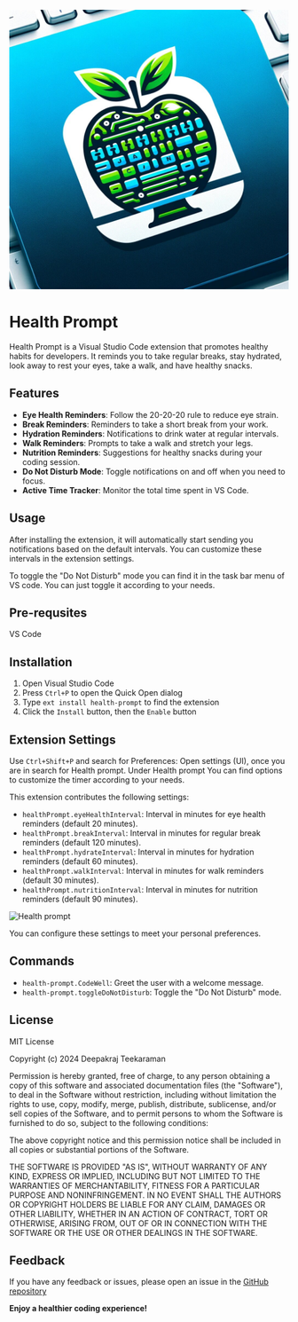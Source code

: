 ![Health Prompt Logo](images/Health-prompt.jpg)

# Health Prompt

Health Prompt is a Visual Studio Code extension that promotes healthy habits for developers. It reminds you to take regular breaks, stay hydrated, look away to rest your eyes, take a walk, and have healthy snacks.

## Features

- **Eye Health Reminders**: Follow the 20-20-20 rule to reduce eye strain.
- **Break Reminders**: Reminders to take a short break from your work.
- **Hydration Reminders**: Notifications to drink water at regular intervals.
- **Walk Reminders**: Prompts to take a walk and stretch your legs.
- **Nutrition Reminders**: Suggestions for healthy snacks during your coding session.
- **Do Not Disturb Mode**: Toggle notifications on and off when you need to focus.
- **Active Time Tracker**: Monitor the total time spent in VS Code.

## Usage

After installing the extension, it will automatically start sending you notifications based on the default intervals. You can customize these intervals in the extension settings.

To toggle the "Do Not Disturb" mode you can find it in the task bar menu of VS code. You can just toggle it according to your needs.

## Pre-requsites

VS Code

## Installation

1. Open Visual Studio Code
2. Press `Ctrl+P` to open the Quick Open dialog
3. Type `ext install health-prompt` to find the extension
4. Click the `Install` button, then the `Enable` button

## Extension Settings

Use `Ctrl+Shift+P` and search for Preferences: Open settings (UI), once you are in search for Health prompt. Under Health prompt You can find options to customize the timer according to your needs.

This extension contributes the following settings:

- `healthPrompt.eyeHealthInterval`: Interval in minutes for eye health reminders (default 20 minutes).
- `healthPrompt.breakInterval`: Interval in minutes for regular break reminders (default 120 minutes).
- `healthPrompt.hydrateInterval`: Interval in minutes for hydration reminders (default 60 minutes).
- `healthPrompt.walkInterval`: Interval in minutes for walk reminders (default 30 minutes).
- `healthPrompt.nutritionInterval`: Interval in minutes for nutrition reminders (default 90 minutes).

![Health prompt](https://github.com/deepakrajteekaraman5/HealthPrompt/assets/148942635/58bae58f-e02f-40aa-804f-ad88bbb06616)

You can configure these settings to meet your personal preferences.

## Commands

- `health-prompt.CodeWell`: Greet the user with a welcome message.
- `health-prompt.toggleDoNotDisturb`: Toggle the "Do Not Disturb" mode.

## License

MIT License

Copyright (c) 2024 Deepakraj Teekaraman

Permission is hereby granted, free of charge, to any person obtaining a copy of this software and associated documentation files (the "Software"), to deal in the Software without restriction, including without limitation the rights to use, copy, modify, merge, publish, distribute, sublicense, and/or sell copies of the Software, and to permit persons to whom the Software is furnished to do so, subject to the following conditions:

The above copyright notice and this permission notice shall be included in all copies or substantial portions of the Software.

THE SOFTWARE IS PROVIDED "AS IS", WITHOUT WARRANTY OF ANY KIND, EXPRESS OR IMPLIED, INCLUDING BUT NOT LIMITED TO THE WARRANTIES OF MERCHANTABILITY, FITNESS FOR A PARTICULAR PURPOSE AND NONINFRINGEMENT. IN NO EVENT SHALL THE AUTHORS OR COPYRIGHT HOLDERS BE LIABLE FOR ANY CLAIM, DAMAGES OR OTHER LIABILITY, WHETHER IN AN ACTION OF CONTRACT, TORT OR OTHERWISE, ARISING FROM, OUT OF OR IN CONNECTION WITH THE SOFTWARE OR THE USE OR OTHER DEALINGS IN THE SOFTWARE.

## Feedback

If you have any feedback or issues, please open an issue in the [GitHub repository](https://github.com/deepakrajteekaraman5/CodeWell.git.)

**Enjoy a healthier coding experience!**

